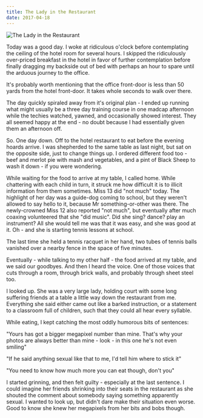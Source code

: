 ```yaml
---
title: The Lady in the Restaurant
date: 2017-04-18
---
```


![The Lady in the Restaurant](https://source.unsplash.com/ZYYS1kapOm8/1600x900)

Today was a good day. I woke at ridiculous o'clock before contemplating the ceiling of the hotel room for several hours. I skipped the ridiculously over-priced breakfast in the hotel in favor of further contemplation before finally dragging my backside out of bed with perhaps an hour to spare until the arduous journey to the office.

It's probably worth mentioning that the office front-door is less than 50 yards from the hotel front-door. It takes whole seconds to walk over there.

The day quickly spiraled away from it's original plan - I ended up running what might usually be a three day training course in one madcap afternoon while the techies watched, yawned, and occasionally showed interest. They all seemed happy at the end - no doubt because I had essentially given them an afternoon off.

So. One day down. Off to the hotel restaurant to eat before the evening hoards arrive. I was shepherded to the same table as last night, but sat on the opposite side, just to change things up. I ordered different food too - beef and merlot pie with mash and vegetables, and a pint of Black Sheep to wash it down - if you were wondering.

While waiting for the food to arrive at my table, I called home. While chattering with each child in turn, it struck me how difficult it is to illicit information from them sometimes. Miss 13 did "not much" today. The highlight of her day was a guide-dog coming to school, but they weren't allowed to say hello to it, because Mr something-or-other was there. The newly-crowned Miss 12 also reported "not much", but eventually after much coaxing volunteered that she "did music". Did she sing? dance? play an instrument? All she would tell me was that it was easy, and she was good at it. Oh - and she is starting tennis lessons at school.

The last time she held a tennis racquet in her hand, two tubes of tennis balls vanished over a nearby fence in the space of five minutes.

Eventually - while talking to my other half - the food arrived at my table, and we said our goodbyes. And then I heard the voice. One of those voices that cuts through a room, through brick walls, and probably through sheet steel too.

I looked up. She was a very large lady, holding court with some long suffering friends at a table a little way down the restaurant from me. Everything she said either came out like a barked instruction, or a statement to a classroom full of children, such that they could all hear every syllable.

While eating, I kept catching the most oddly humorous bits of sentences:

"Yours has got a bigger megapixel number than mine. That's why your photos are always better than mine - look - in this one he's not even smiling"

"If he said anything sexual like that to me, I'd tell him where to stick it"

"You need to know how much more you can eat though, don't you"

I started grinning, and then felt guilty - especially at the last sentence. I could imagine her friends shrinking into their seats in the restaurant as she shouted the comment about somebody saying something apparently sexual. I wanted to look up, but didn't dare make their situation even worse. Good to know she knew her megapixels from her bits and bobs though.